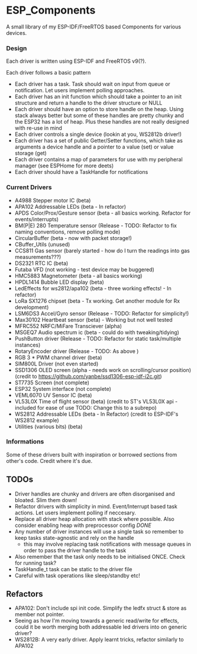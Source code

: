 # ESP_Components


A small library of my ESP-IDF/FreeRTOS based Components for
various devices. 

### Design

Each driver is written using ESP-IDF and FreeRTOS v9(?). 

Each driver follows a basic pattern

- Each driver has a task. Task should wait on input from queue or notification. Let users implement polling approaches.
- Each driver has an init function which should take a pointer to an init structure and return a handle to the driver structure or NULL
- Each driver should have an option to store handle on the heap. Using stack always better but some of these handles are 
    pretty chunky and the ESP32 has a lot of heap. Plus these handles are not really designed with re-use in mind
- Each driver controls a single device (lookin at you, WS2812b driver!)
- Each driver has a set of public Getter/Setter functions, which take as arguments
a device handle and a pointer to a value (set) or value storage (get)
- Each driver contains a map of parameters for use with my peripheral manager (see ESPHome for more deets)
- Each driver should have a TaskHandle for notifications



### Current Drivers 

- A4988 Stepper motor IC         (beta)
- APA102 Addressable LEDs        (beta - In refactor)
- APDS Color/Prox/Gesture sensor (beta - all basics working. Refactor for events/interrupts)
- BM(P|E) 280 Temperature sensor (Release - TODO: Refactor to fix naming conventions, remove polling mode)
- CircularBuffer                 (beta - now with packet storage!)
- CBuffer_Utils                  (unused)
- CCS811 Gas sensor              (barely started - how do I turn the readings into gas measurements???)
- DS2321 RTC IC                  (beta)
- Futaba VFD                     (not working - test device may be buggered)
- HMC5883 Magnetometer           (beta - all basics working)
- HPDL1414 Bubble LED display    (beta)
- LedEffects for ws2812/apa102   (beta - three working effects! - In refactor)
- LoRa SX1276 chipset            (beta - Tx working. Get another module for Rx development)
- LSM6DS3  Accel/Gyro sensor     (Release - TODO: Refactor for simplicity!)
- Max30102 Heartbeat sensor      (beta) - Working but not well tested
- MFRC552 NRFC/MiFare Transciever (alpha)
- MSGEQ7 Audio spectrum ic       (beta - could do with tweaking/tidying)
- PushButton driver              (Release - TODO: Refactor for static task/multiple instances)
- RotaryEncoder driver           (Release - TODO: As above )
- RGB 3 * PWM channel driver     (beta)
- SIM800L Driver                 (not even started)
- SSD1306 OLED screen            (alpha - needs work on scrolling/cursor position) (credit to https://github.com/yanbe/ssd1306-esp-idf-i2c.git)
- ST7735 Screen                  (not complete)
- ESP32 System interface         (not complete)
- VEML6070 UV Sensor IC          (beta)
- VL53L0X Time of flight sensor  (beta) (credit to ST's VL53L0X api - included for ease of use TODO: Change this to a subrepo)
- WS2812 Addressable LEDs        (beta - In Refactor) (credit to ESP-IDF's WS2812 example)
- Utilities (various bits)       (beta)


### Informations

Some of these drivers built with inspiration or borrowed sections from other's code. Credit where it's due. 

## TODOs

- Driver handles are chunky and drivers are often disorganised and bloated. Slim them down!
- Refactor drivers with simplicity in mind. Event/Interrupt based task actions. Let users implement polling if neccesary.
- Replace all driver heap allocation with stack where possible. Also consider enabling heap with preprocessor config _DONE_
- Any number of driver instances will use a single task so remember to keep tasks state-agnostic and rely on the handle
    - this may involve replacing task notifications with message queues in order to pass the driver handle to the task
- Also remember that the task only needs to be initialised ONCE. Check for running task?
- TaskHandle_t task can be static to the driver file
- Careful with task operations like sleep/standby etc!


## Refactors

- APA102: Don't include spi init code. Simplify the ledfx struct & store as member not pointer.
- Seeing as how I'm moving towards a generic read/write for effects, could it be worth merging both addressable led drivers into on generic driver?
- WS2812B: A very early driver. Apply learnt tricks, refactor similarly to APA102